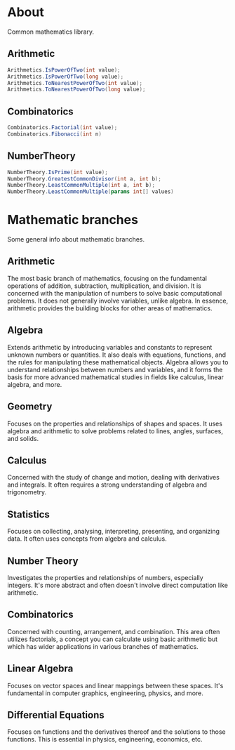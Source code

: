 # About

Common mathematics library.

## Arithmetic

```c#
Arithmetics.IsPowerOfTwo(int value);
Arithmetics.IsPowerOfTwo(long value);
Arithmetics.ToNearestPowerOfTwo(int value);
Arithmetics.ToNearestPowerOfTwo(long value);
```

## Combinatorics

```c#
Combinatorics.Factorial(int value);
Combinatorics.Fibonacci(int n)
```

## NumberTheory

```c#
NumberTheory.IsPrime(int value);
NumberTheory.GreatestCommonDivisor(int a, int b);
NumberTheory.LeastCommonMultiple(int a, int b);
NumberTheory.LeastCommonMultiple(params int[] values)
```



# Mathematic branches

Some general info about mathematic branches.

## Arithmetic

The most basic branch of mathematics, focusing on the fundamental operations of addition, subtraction, multiplication, and division. It is concerned with the manipulation of numbers to solve basic computational problems. It does not generally involve variables, unlike algebra. In essence, arithmetic provides the building blocks for other areas of mathematics.

## Algebra

Extends arithmetic by introducing variables and constants to represent unknown numbers or quantities. It also deals with equations, functions, and the rules for manipulating these mathematical objects. Algebra allows you to understand relationships between numbers and variables, and it forms the basis for more advanced mathematical studies in fields like calculus, linear algebra, and more.

## Geometry

Focuses on the properties and relationships of shapes and spaces. It uses algebra and arithmetic to solve problems related to lines, angles, surfaces, and solids.

## Calculus

Concerned with the study of change and motion, dealing with derivatives and integrals. It often requires a strong understanding of algebra and trigonometry.

## Statistics

Focuses on collecting, analysing, interpreting, presenting, and organizing data. It often uses concepts from algebra and calculus.

## Number Theory

Investigates the properties and relationships of numbers, especially integers. It's more abstract and often doesn't involve direct computation like arithmetic.

## Combinatorics

Concerned with counting, arrangement, and combination. This area often utilizes factorials, a concept you can calculate using basic arithmetic but which has wider applications in various branches of mathematics.

## Linear Algebra

Focuses on vector spaces and linear mappings between these spaces. It's fundamental in computer graphics, engineering, physics, and more.

## Differential Equations

Focuses on functions and the derivatives thereof and the solutions to those functions. This is essential in physics, engineering, economics, etc.

